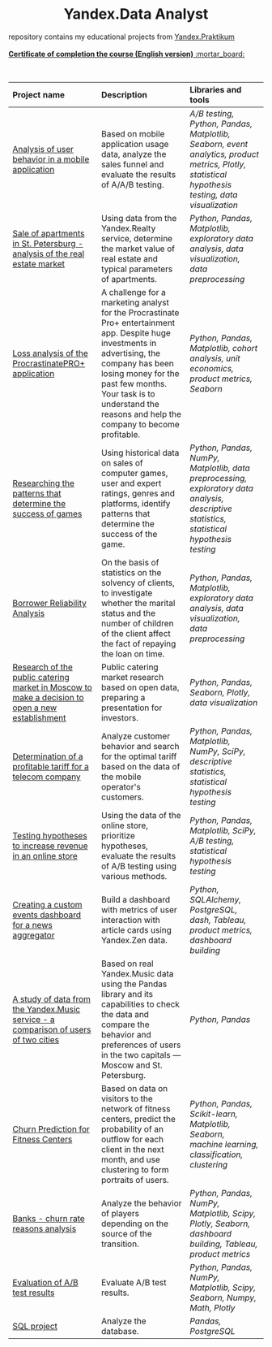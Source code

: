 <center><h1>Yandex.Data Analyst</h1></center>

<p align=left>
repository  contains my educational projects from <a href="https://praktikum.yandex.ru/">Yandex.Praktikum</a><br>

<br>
  <a href="https://drive.google.com/file/d/1qSkzmZpCH6ID-j-nFJFjbPeotpTP5ZFf/view?usp=sharing"><b>Certificate of completion the course (English version)</b> :mortar_board: </a><br>
</p><br>

| Project name | Description | Libraries and tools |
| :---------------------- | :---------------------- | :---------------------- |
| [Analysis of user behavior in a mobile application](https://github.com/taisiiap/DA_repository/tree/main/09_user_behavior_in_a_mobile_app) | Based on mobile application usage data, analyze the sales funnel and evaluate the results of A/A/B testing.| *A/B testing, Python, Pandas, Matplotlib, Seaborn, event analytics, product metrics, Plotly, statistical hypothesis testing, data visualization* |
| [Sale of apartments in St. Petersburg - analysis of the real estate market](https://github.com/taisiiap/DA_repository/tree/main/03_real_estate_project) | Using data from the Yandex.Realty service, determine the market value of real estate and typical parameters of apartments.| *Python, Pandas, Matplotlib, exploratory data analysis, data visualization, data preprocessing* |
| [Loss analysis of the ProcrastinatePRO+ application](https://github.com/taisiiap/DA_repository/tree/main/06_loss_analysis_of_the_application) | A challenge for a marketing analyst for the Procrastinate Pro+ entertainment app. Despite huge investments in advertising, the company has been losing money for the past few months. Your task is to understand the reasons and help the company to become profitable.| *Python, Pandas, Matplotlib, cohort analysis, unit economics, product metrics, Seaborn* |
| [Researching the patterns that determine the success of games](https://github.com/taisiiap/DA_repository/tree/main/05_games_analysis_project) | Using historical data on sales of computer games, user and expert ratings, genres and platforms, identify patterns that determine the success of the game.| *Python, Pandas, NumPy, Matplotlib, data preprocessing, exploratory data analysis, descriptive statistics, statistical hypothesis testing* |
| [Borrower Reliability Analysis](https://github.com/taisiiap/DA_repository/tree/main/02_bank_project) | On the basis of statistics on the solvency of clients, to investigate whether the marital status and the number of children of the client affect the fact of repaying the loan on time.| *Python, Pandas, Matplotlib, exploratory data analysis, data visualization, data preprocessing* |
| [Research of the public catering market in Moscow to make a decision to open a new establishment](https://github.com/taisiiap/DA_repository/tree/main/08_public_catering_market_for_investors) | Public catering market research based on open data, preparing a presentation for investors.| *Python, Pandas, Seaborn, Plotly, data visualization* |
| [Determination of a profitable tariff for a telecom company](https://github.com/taisiiap/DA_repository/tree/main/04_determination_of_profitable_tariff_for_a_telecom_company) | Analyze customer behavior and search for the optimal tariff based on the data of the mobile operator's customers.| *Python, Pandas, Matplotlib, NumPy, SciPy, descriptive statistics, statistical hypothesis testing* |
| [Testing hypotheses to increase revenue in an online store](https://github.com/taisiiap/DA_repository/tree/main/07_evaluation_of_AB_results) | Using the data of the online store, prioritize hypotheses, evaluate the results of A/B testing using various methods.| *Python, Pandas, Matplotlib, SciPy, A/B testing, statistical hypothesis testing* |
| [Creating a custom events dashboard for a news aggregator](https://github.com/taisiiap/DA_repository/tree/main/10_zen_user_experience_automatization_with_tableau) | Build a dashboard with metrics of user interaction with article cards using Yandex.Zen data.| *Python, SQLAlchemy, PostgreSQL, dash, Tableau, product metrics, dashboard building* |
| [A study of data from the Yandex.Music service - a comparison of users of two cities](https://github.com/taisiiap/DA_repository/tree/main/01_music_users_two_cities) | Based on real Yandex.Music data using the Pandas library and its capabilities to check the data and compare the behavior and preferences of users in the two capitals — Moscow and St. Petersburg.| *Python, Pandas* |
| [Churn Prediction for Fitness Centers](https://github.com/taisiiap/DA_repository/tree/main/10_zen_user_experience_automatization_with_tableau) | Based on data on visitors to the network of fitness centers, predict the probability of an outflow for each client in the next month, and use clustering to form portraits of users. | *Python, Pandas, Scikit-learn, Matplotlib, Seaborn, machine learning, classification, clustering* |
| [Banks - churn rate reasons analysis](https://github.com/taisiiap/DA_repository/tree/main/12_bank_churn_rate_reasons_analysis_final_project) | Analyze the behavior of players depending on the source of the transition. | *Python, Pandas, NumPy, Matplotlib, Scipy, Plotly, Seaborn, dashboard building, Tableau, product metrics* |
| [Evaluation of A/B test results](https://github.com/taisiiap/DA_repository/tree/main/13_AB_testing_results_analysis_final_project) | Evaluate A/B test results. | *Python, Pandas, NumPy, Matplotlib, Scipy, Seaborn, Numpy, Math, Plotly* |
| [SQL project](https://github.com/taisiiap/DA_repository/tree/main/14_SQL_final_project) |Analyze the database. | *Pandas, PostgreSQL* |
